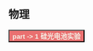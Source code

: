 ## 物理

<a href="/#/phy/0"><button class="mybutton" style="background-color: #ea7070"><b><font color='#f4f0e6'>part -> 1 硅光电池实验</font></b></button></a>